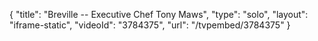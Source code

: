 {
    "title": "Breville -- Executive Chef Tony Maws",
    "type": "solo",
    "layout": "iframe-static",
    "videoId": "3784375",
    "url": "\/tvpembed\/3784375"
}